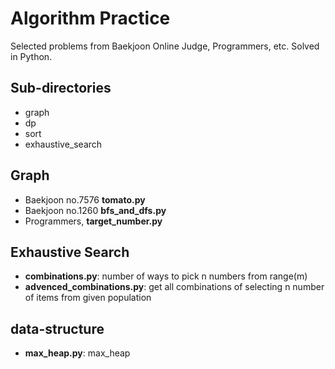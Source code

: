 # Algorithm Practice

Selected problems from Baekjoon Online Judge, Programmers, etc.
Solved in Python.

## Sub-directories

- graph
- dp
- sort
- exhaustive_search

## Graph

- Baekjoon no.7576 **tomato.py**
- Baekjoon no.1260 **bfs_and_dfs.py**
- Programmers, **target_number.py**

## Exhaustive Search

- **combinations.py**: number of ways to pick n numbers from range(m)
- **advenced_combinations.py**: get all combinations of selecting n number of items from given population


## data-structure
- **max_heap.py**: max_heap
